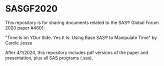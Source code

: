 # SASGF2020

This repository is for sharing documents related to the SAS® Global Forum 2020 paper #4801:

"Time Is on YOur Side. Yes It Is. Using Base SAS® to Manipulate Time" by Carole Jesse

After 4/1/2020, this repository includes pdf versions of the paper and presentation, plus all SAS programs (.sas).
